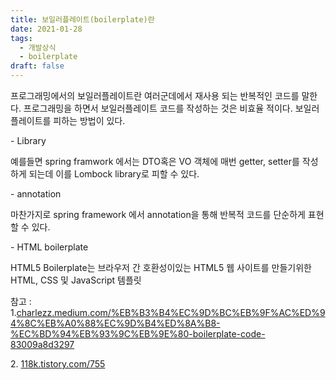 ```yaml
---
title: 보일러플레이트(boilerplate)란
date: 2021-01-28
tags:
  - 개발상식
  - boilerplate
draft: false
---
```

프로그래밍에서의 보일러플레이트란 여러군데에서 재사용 되는 반복적인 코드를 말한다. 프로그래밍을 하면서 보일러플레이트 코드를 작성하는 것은 비효율 적이다. 보일러플레이트를 피하는 방법이 있다.

\- Library

예를들면 spring framwork 에서는 DTO혹은 VO 객체에 매번 getter, setter를 작성하게 되는데 이를 Lombock library로 피할 수 있다.

\- annotation

마찬가지로 spring framework 에서 annotation을 통해 반복적 코드를 단순하게 표현할 수 있다.

\- HTML boilerplate

HTML5 Boilerplate는 브라우저 간 호환성이있는 HTML5 웹 사이트를 만들기위한 HTML, CSS 및 JavaScript 템플릿

참고 : 1.[charlezz.medium.com/%EB%B3%B4%EC%9D%BC%EB%9F%AC%ED%94%8C%EB%A0%88%EC%9D%B4%ED%8A%B8-%EC%BD%94%EB%93%9C%EB%9E%80-boilerplate-code-83009a8d3297](https://charlezz.medium.com/%EB%B3%B4%EC%9D%BC%EB%9F%AC%ED%94%8C%EB%A0%88%EC%9D%B4%ED%8A%B8-%EC%BD%94%EB%93%9C%EB%9E%80-boilerplate-code-83009a8d3297)

2\. [118k.tistory.com/755](https://118k.tistory.com/755)